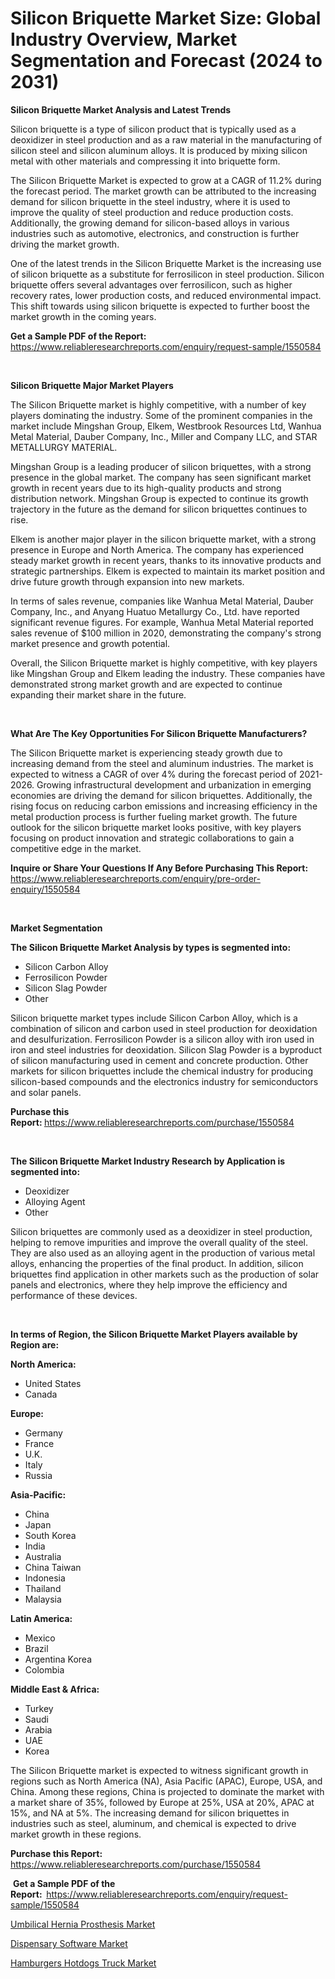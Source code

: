 <p><h1>Silicon Briquette Market Size: Global Industry Overview, Market Segmentation and Forecast (2024 to 2031)</h1></p><p><strong>Silicon Briquette Market Analysis and Latest Trends</strong></p>
<p><p>Silicon briquette is a type of silicon product that is typically used as a deoxidizer in steel production and as a raw material in the manufacturing of silicon steel and silicon aluminum alloys. It is produced by mixing silicon metal with other materials and compressing it into briquette form.</p><p>The Silicon Briquette Market is expected to grow at a CAGR of 11.2% during the forecast period. The market growth can be attributed to the increasing demand for silicon briquette in the steel industry, where it is used to improve the quality of steel production and reduce production costs. Additionally, the growing demand for silicon-based alloys in various industries such as automotive, electronics, and construction is further driving the market growth.</p><p>One of the latest trends in the Silicon Briquette Market is the increasing use of silicon briquette as a substitute for ferrosilicon in steel production. Silicon briquette offers several advantages over ferrosilicon, such as higher recovery rates, lower production costs, and reduced environmental impact. This shift towards using silicon briquette is expected to further boost the market growth in the coming years.</p></p>
<p><strong>Get a Sample PDF of the Report:&nbsp;</strong> <a href="https://www.reliableresearchreports.com/enquiry/request-sample/1550584">https://www.reliableresearchreports.com/enquiry/request-sample/1550584</a></p>
<p>&nbsp;</p>
<p><strong>Silicon Briquette Major Market Players</strong></p>
<p><p>The Silicon Briquette market is highly competitive, with a number of key players dominating the industry. Some of the prominent companies in the market include Mingshan Group, Elkem, Westbrook Resources Ltd, Wanhua Metal Material, Dauber Company, Inc., Miller and Company LLC, and STAR METALLURGY MATERIAL.</p><p>Mingshan Group is a leading producer of silicon briquettes, with a strong presence in the global market. The company has seen significant market growth in recent years due to its high-quality products and strong distribution network. Mingshan Group is expected to continue its growth trajectory in the future as the demand for silicon briquettes continues to rise.</p><p>Elkem is another major player in the silicon briquette market, with a strong presence in Europe and North America. The company has experienced steady market growth in recent years, thanks to its innovative products and strategic partnerships. Elkem is expected to maintain its market position and drive future growth through expansion into new markets.</p><p>In terms of sales revenue, companies like Wanhua Metal Material, Dauber Company, Inc., and Anyang Huatuo Metallurgy Co., Ltd. have reported significant revenue figures. For example, Wanhua Metal Material reported sales revenue of $100 million in 2020, demonstrating the company's strong market presence and growth potential.</p><p>Overall, the Silicon Briquette market is highly competitive, with key players like Mingshan Group and Elkem leading the industry. These companies have demonstrated strong market growth and are expected to continue expanding their market share in the future.</p></p>
<p>&nbsp;</p>
<p><strong>What Are The Key Opportunities For Silicon Briquette Manufacturers?</strong></p>
<p><p>The Silicon Briquette market is experiencing steady growth due to increasing demand from the steel and aluminum industries. The market is expected to witness a CAGR of over 4% during the forecast period of 2021-2026. Growing infrastructural development and urbanization in emerging economies are driving the demand for silicon briquettes. Additionally, the rising focus on reducing carbon emissions and increasing efficiency in the metal production process is further fueling market growth. The future outlook for the silicon briquette market looks positive, with key players focusing on product innovation and strategic collaborations to gain a competitive edge in the market.</p></p>
<p><strong>Inquire or Share Your Questions If Any Before Purchasing This Report:</strong> <a href="https://www.reliableresearchreports.com/enquiry/pre-order-enquiry/1550584">https://www.reliableresearchreports.com/enquiry/pre-order-enquiry/1550584</a></p>
<p>&nbsp;</p>
<p><strong>Market Segmentation</strong></p>
<p><strong>The Silicon Briquette Market Analysis by types is segmented into:</strong></p>
<p><ul><li>Silicon Carbon Alloy</li><li>Ferrosilicon Powder</li><li>Silicon Slag Powder</li><li>Other</li></ul></p>
<p><p>Silicon briquette market types include Silicon Carbon Alloy, which is a combination of silicon and carbon used in steel production for deoxidation and desulfurization. Ferrosilicon Powder is a silicon alloy with iron used in iron and steel industries for deoxidation. Silicon Slag Powder is a byproduct of silicon manufacturing used in cement and concrete production. Other markets for silicon briquettes include the chemical industry for producing silicon-based compounds and the electronics industry for semiconductors and solar panels.</p></p>
<p><strong>Purchase this Report:&nbsp;</strong><a href="https://www.reliableresearchreports.com/purchase/1550584">https://www.reliableresearchreports.com/purchase/1550584</a></p>
<p>&nbsp;</p>
<p><strong>The Silicon Briquette Market Industry Research by Application is segmented into:</strong></p>
<p><ul><li>Deoxidizer</li><li>Alloying Agent</li><li>Other</li></ul></p>
<p><p>Silicon briquettes are commonly used as a deoxidizer in steel production, helping to remove impurities and improve the overall quality of the steel. They are also used as an alloying agent in the production of various metal alloys, enhancing the properties of the final product. In addition, silicon briquettes find application in other markets such as the production of solar panels and electronics, where they help improve the efficiency and performance of these devices.</p></p>
<p>&nbsp;</p>
<p><strong>In terms of Region, the Silicon Briquette Market Players available by Region are:</strong></p>
<p>
    <p> <strong> North America: </strong>
        <ul>
            <li>United States</li>
            <li>Canada</li>
        </ul>
        </p> 
    <p> <strong> Europe: </strong>
        <ul>
            <li>Germany</li>
            <li>France</li>
            <li>U.K.</li>
            <li>Italy</li>
            <li>Russia</li>
        </ul>
        </p> 
    <p> <strong> Asia-Pacific: </strong>
        <ul>
            <li>China</li>
            <li>Japan</li>
            <li>South Korea</li>
            <li>India</li>
            <li>Australia</li>
            <li>China Taiwan</li>
            <li>Indonesia</li>
            <li>Thailand</li>
            <li>Malaysia</li>
        </ul>
        </p> 
    <p> <strong> Latin America: </strong>
        <ul>
            <li>Mexico</li>
            <li>Brazil</li>
            <li>Argentina Korea</li>
            <li>Colombia</li>
        </ul>
        </p> 
    <p> <strong> Middle East & Africa: </strong>
        <ul>
            <li>Turkey</li>
            <li>Saudi</li>
            <li>Arabia</li>
            <li>UAE</li>
            <li>Korea</li>
        </ul>
    </p>
    </p>
<p><p>The Silicon Briquette market is expected to witness significant growth in regions such as North America (NA), Asia Pacific (APAC), Europe, USA, and China. Among these regions, China is projected to dominate the market with a market share of 35%, followed by Europe at 25%, USA at 20%, APAC at 15%, and NA at 5%. The increasing demand for silicon briquettes in industries such as steel, aluminum, and chemical is expected to drive market growth in these regions.</p></p>
<p><strong>Purchase this Report: </strong><a href="https://www.reliableresearchreports.com/purchase/1550584">https://www.reliableresearchreports.com/purchase/1550584</a></p>
<p>&nbsp;<strong>Get a Sample PDF of the Report:&nbsp;&nbsp;</strong><a href="https://www.reliableresearchreports.com/enquiry/request-sample/1550584">https://www.reliableresearchreports.com/enquiry/request-sample/1550584</a></p>
<p><strong></strong></p>
<p><p><a href="https://view.publitas.com/reportprime-1/umbilical-hernia-prosthesis-market-research-report-provides-thorough-industry-overview-which-offers-an-in-depth-analysis-of-product-trends-and-new-market-divisions/">Umbilical Hernia Prosthesis Market</a></p><p><a href="https://view.publitas.com/reportprime-1/dispensary-software-market-size-furnishes-valuable-information-encompassing-market-share-market-trends-and-projections-spanning-from-2023-to-2030/">Dispensary Software Market</a></p><p><a href="https://view.publitas.com/reportprime-1/insights-into-hamburgers-hotdogs-truck-market-size-analysing-market-share-trends-and-growth-from-2023-to-2030/">Hamburgers Hotdogs Truck Market</a></p></p>